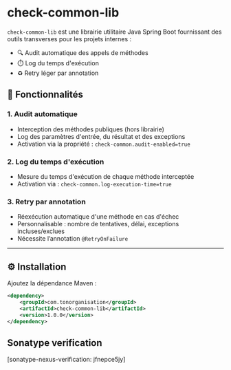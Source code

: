 # check-common-lib

`check-common-lib` est une librairie utilitaire Java Spring Boot fournissant des outils transverses pour les projets internes :

- 🔍 Audit automatique des appels de méthodes
- ⏱️ Log du temps d'exécution
- ♻️ Retry léger par annotation

## 🧩 Fonctionnalités

### 1. Audit automatique

- Interception des méthodes publiques (hors librairie)
- Log des paramètres d'entrée, du résultat et des exceptions
- Activation via la propriété : `check-common.audit-enabled=true`

### 2. Log du temps d'exécution

- Mesure du temps d'exécution de chaque méthode interceptée
- Activation via : `check-common.log-execution-time=true`

### 3. Retry par annotation

- Réexécution automatique d'une méthode en cas d'échec
- Personnalisable : nombre de tentatives, délai, exceptions incluses/exclues
- Nécessite l’annotation `@RetryOnFailure`

---

## ⚙️ Installation

Ajoutez la dépendance Maven :

```xml
<dependency>
    <groupId>com.tonorganisation</groupId>
    <artifactId>check-common-lib</artifactId>
    <version>1.0.0</version>
</dependency>
```

## Sonatype verification

[sonatype-nexus-verification: jfnepce5jy]
